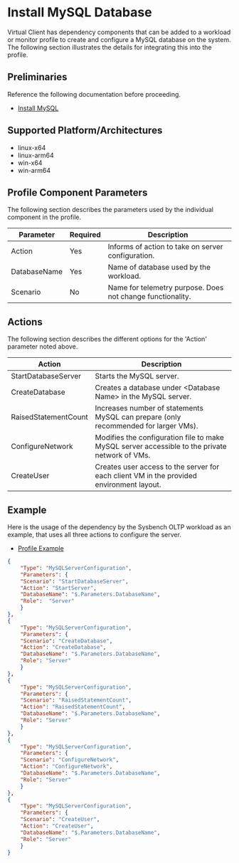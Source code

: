# Install MySQL Database
Virtual Client has dependency components that can be added to a workload or monitor profile to create and configure a MySQL database on the system. The following section illustrates the
details for integrating this into the profile.

## Preliminaries
Reference the following documentation before proceeding.

* [Install MySQL](https://microsoft.github.io/VirtualClient/docs/dependencies/install-mysql)

## Supported Platform/Architectures
* linux-x64
* linux-arm64
* win-x64
* win-arm64

## Profile Component Parameters
The following section describes the parameters used by the individual component in the profile.

| **Parameter** | **Required** | **Description**                                                                                                 |
|---------------|--------------|-----------------------------------------------------------------------------------------------------------------|
| Action        | Yes          | Informs of action to take on server configuration.                                                              |
| DatabaseName  | Yes          | Name of database used by the workload.                                                                          |
| Scenario      | No           | Name for telemetry purpose. Does not change functionality.                                                      |

## Actions
The following section describes the different options for the 'Action' parameter noted above.

| **Action**                 | **Description**                                                                                                 |
|----------------------------|-----------------------------------------------------------------------------------------------------------------|
| StartDatabaseServer        | Starts the MySQL server.                                                                                        |
| CreateDatabase             | Creates a database under \<Database Name> in the MySQL server.                                                   |
| RaisedStatementCount       | Increases number of statements MySQL can prepare (only recommended for larger VMs).                             |
| ConfigureNetwork           | Modifies the configuration file to make MySQL server accessible to the private network of VMs.                  |
| CreateUser                 | Creates user access to the server for each client VM in the provided environment layout.                        |

## Example
Here is the usage of the dependency by the Sysbench OLTP workload as an example, that uses all three actions to configure the server.

* [Profile Example](https://github.com/microsoft/VirtualClient/blob/main/src/VirtualClient/VirtualClient.Main/profiles/PERF-MYSQL-SYSBENCH-OLTP.json)

<div class="code-section">

```json
{
    "Type": "MySQLServerConfiguration",
    "Parameters": {
    "Scenario": "StartDatabaseServer",
    "Action": "StartServer",
    "DatabaseName": "$.Parameters.DatabaseName",
    "Role":  "Server"
    }
},
{
    "Type": "MySQLServerConfiguration",
    "Parameters": {
    "Scenario": "CreateDatabase",
    "Action": "CreateDatabase",
    "DatabaseName": "$.Parameters.DatabaseName",
    "Role": "Server"
    }
},
{
    "Type": "MySQLServerConfiguration",
    "Parameters": {
    "Scenario": "RaisedStatementCount",
    "Action": "RaisedStatementCount",
    "DatabaseName": "$.Parameters.DatabaseName",
    "Role": "Server"
    }
},
{
    "Type": "MySQLServerConfiguration",
    "Parameters": {
    "Scenario": "ConfigureNetwork",
    "Action": "ConfigureNetwork",
    "DatabaseName": "$.Parameters.DatabaseName",
    "Role": "Server"
    }
},
{
    "Type": "MySQLServerConfiguration",
    "Parameters": {
    "Scenario": "CreateUser",
    "Action": "CreateUser",
    "DatabaseName": "$.Parameters.DatabaseName",
    "Role": "Server"
    }
}
```
</div>
